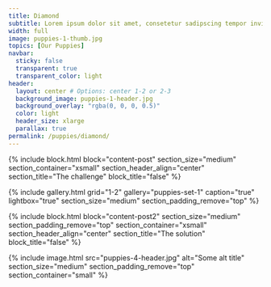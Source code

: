 ```yaml
---
title: Diamond
subtitle: Lorem ipsum dolor sit amet, consetetur sadipscing tempor invidunt ut labore et dolore magna aliquyam erat, sed diam consetetur sadipscing invidunt ut labore voluptua.
width: full
image: puppies-1-thumb.jpg
topics: [Our Puppies]
navbar:
  sticky: false
  transparent: true
  transparent_color: light
header:
  layout: center # Options: center 1-2 or 2-3
  background_image: puppies-1-header.jpg
  background_overlay: "rgba(0, 0, 0, 0.5)"
  color: light
  header_size: xlarge
  parallax: true
permalink: /puppies/diamond/
---
```


{% include block.html 
  block="content-post"
  section_size="medium"
  section_container="xsmall"
  section_header_align="center"
  section_title="The challenge"
  block_title="false"
%}

{% include gallery.html 
	grid="1-2"
	gallery="puppies-set-1"
	caption="true"
	lightbox="true"
  section_size="medium"
  section_padding_remove="top"
%}

{% include block.html 
  block="content-post2"
  section_size="medium"
  section_padding_remove="top"
  section_container="xsmall"
  section_header_align="center"
  section_title="The solution"
  block_title="false"
%}

{% include image.html 
	src="puppies-4-header.jpg"
  alt="Some alt title"
  section_size="medium"
  section_padding_remove="top"
  section_container="small"
%}